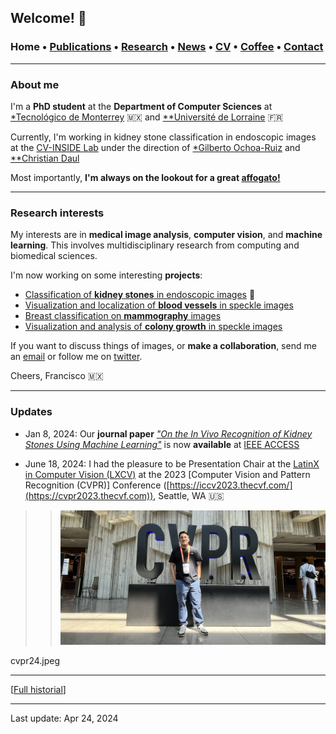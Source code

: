## Welcome! 🗻

###  Home • [Publications](/publications) • [Research](/research) • [News](/news) • [CV](/brief_cv) • [Coffee](/coffee) • [Contact](/contact)
---

  
### About me

I'm a **PhD student** at the **Department of Computer Sciences** at <a href="https://tec.mx/es" target="_blank">*Tecnológico de Monterrey</a> 🇲🇽 and <a href="https://www.univ-lorraine.fr" target="_blank">**Université de Lorraine</a> 🇫🇷

Currently, I'm working in kidney stone classification in endoscopic images at the [CV-INSIDE Lab](https://www.researchgate.net/lab/CV-INSIDE-Computer-Vision-for-Image-aNalysiS-bIomeDical-Engineering-Gilberto-Ochoa-Ruiz) under the direction of [*Gilberto Ochoa-Ruiz](https://scholar.google.com/citations?user=DDtiliwAAAAJ&hl=en) and [**Christian Daul](https://scholar.google.fr/citations?user=XPH6u74AAAAJ&hl=fr)



Most importantly, **I'm always on the lookout for a great <a href="https://en.wikipedia.org/wiki/Affogato" target="_blank">affogato!</a>**
  
  
---

### Research interests

My interests are in **medical image analysis**, **computer vision**,  and **machine learning**. This involves multidisciplinary research from computing and biomedical sciences. 

  
I'm now working on some interesting **projects**:

*  [Classification of **kidney stones** in endoscopic images](/kidneystones) 📌
*  [Visualization and localization of **blood vessels** in speckle images](/bloodvessels)
*  [Breast classification on **mammography** images](/mammography) 
*  [Visualization and analysis of **colony growth** in speckle images](/colonygrowth) 


If you want to discuss things of images, or **make a collaboration**, send me an [email](mailto:francisco.lopez@ieee.org?subject=%20Hello,%20Francisco)  or follow me on <a href="https://twitter.com/Friscolt" target="_blank">twitter</a>.


Cheers,
Francisco 🇲🇽

---

### Updates


* Jan 8, 2024: Our **journal paper** [*"On the In Vivo Recognition of Kidney Stones Using Machine Learning"*](https://ieeexplore.ieee.org/abstract/document/10384337) is now **available** at [IEEE ACCESS](https://ieeexplore.ieee.org/abstract/document/10384337)


* June 18, 2024: I had the pleasure to be Presentation Chair at the [LatinX in Computer Vision (LXCV)](https://www.latinxinai.org/cvpr-2024) at the 2023 [Computer Vision and Pattern Recognition (CVPR)] Conference ([https://iccv2023.thecvf.com/](https://cvpr2023.thecvf.com)), Seattle, WA 🇺🇸 

>> ![ ](/files/cvpr24.jpeg)





cvpr24.jpeg




---

[[Full historial](/news)]


--- 
Last update: Apr 24, 2024 
